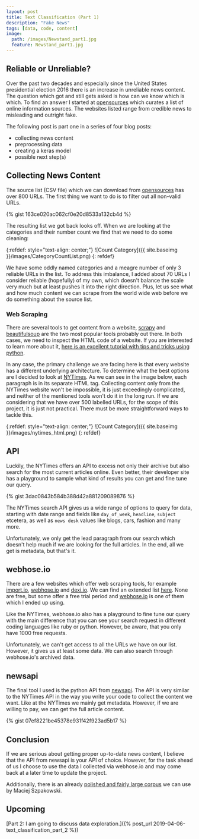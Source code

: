 ```yaml
---
layout: post
title: Text Classification (Part 1)
description: "Fake News"
tags: [data, code, content]
image:
  path: /images/Newstand_part1.jpg
  feature: Newstand_part1.jpg
---
```


## Reliable or Unreliable?

Over the past two decades and especially since the United States presidential election 2016 there is an increase in unreliable news content. The question which got and still gets asked is how can we know which is which. To find an answer I started at [opensources](http://www.opensources.co/) which curates a list of online information sources. The websites listed range from credible news to misleading and outright fake.

The following post is part one in a series of four blog posts:
- collecting news content
- preprocessing data
- creating a keras model
- possible next step(s)

## Collecting News Content

The source list (CSV file) which we can download from [opensources](http://www.opensources.co/)  has over 800 URLs. The first thing we want to do is to filter out all non-valid URLs.

{% gist 163ce020ac062cf0e20d8533a132cb4d %}

The resulting list we got back looks off. When we are looking at the categories and their number count we find that we need to do some cleaning:

{:refdef: style="text-align: center;"}
![Count Category]({{ site.baseimg }}/images/CategoryCountList.png)
{: refdef}

We have some oddly named categories and a meagre number of only 3 reliable URLs in the list. To address this imbalance, I added about 70 URLs I consider reliable (hopefully) of my own, which doesn't balance the scale very much but at least pushes it into the right direction. Plus, let us see what and how much content we can scrape from the world wide web before we do something about the source list.

### Web Scraping

There are several tools to get content from a website, [scrapy](https://scrapy.org/) and [beautifulsoup](https://www.crummy.com/software/BeautifulSoup/) are the two most popular tools probably out there. In both cases, we need to inspect the HTML code of a website. If you are interested to learn more about it, [here is an excellent tutorial with tips and tricks using python](https://hackernoon.com/web-scraping-tutorial-with-python-tips-and-tricks-db070e70e071).

In any case, the primary challenge we are facing here is that every website has a different underlying architecture. To determine what the best options are I decided to look at [NYTimes](https://www.nytimes.com/). As we can see in the image below, each paragraph is in its separate HTML tag. Collecting content only from the NYTimes website won't be impossible, it is just exceedingly complicated, and neither of the mentioned tools won't do it in the long run. If we are considering that we have over 500 labelled URLs, for the scope of this project, it is just not practical. There must be more straightforward ways to tackle this.

{:refdef: style="text-align: center;"}
![Count Category]({{ site.baseimg }}/images/nytimes_html.png)
{: refdef}

## API

Luckily, the NYTimes offers an API to excess not only their archive but also search for the most current articles online. Even better, their developer site has a playground to sample what kind of results you can get and fine tune our query.

{% gist 3dac0843b584b388d42a881209089876 %}

The NYTimes search API gives us a wide range of options to query for data, starting with date range and fields like `day_of_week`, `headline`, `subject` etcetera, as well as `news desk` values like blogs, cars, fashion and many more.

Unfortunately, we only get the lead paragraph from our search which doesn't help much if we are looking for the full articles. In the end, all we get is metadata, but that's it.

## webhose.io

There are a few websites which offer web scraping tools, for example [import.io](https://www.import.io/), [webhose.io](https://www.webhose.io/) and [dexi.io](https://dexi.io/). We can find an extended list [here](https://www.hongkiat.com/blog/web-scraping-tools/). None are free, but some offer a free trial period and [webhose.io](https://www.webhose.io/) is one of them which I ended up using.

Like the NYTimes, webhose.io also has a playground to fine tune our query with the main difference that you can see your search request in different coding languages like ruby or python. However, be aware, that you only have 1000 free requests.

Unfortunately, we can't get access to all the URLs we have on our list. However, it gives us at least some data. We can also search through webhose.io's archived data.

## newsapi

The final tool I used is the python API from [newsapi](https://newsapi.org/). The API is very similar to the NYTimes API in the way you write your code to collect the content we want. Like at the NYTimes we mainly get metadata. However, if we are willing to pay, we can get the full article content.

{% gist 07ef8221be45378e931f42f923ad5b17 %}

## Conclusion

If we are serious about getting proper up-to-date news content, I  believe that the API from newsapi is your API of choice. However, for the task ahead of us I choose to use the data I collected via webhose.io and may come back at a later time to update the project.

Additionally, there is an already [polished and fairly large corpus](https://github.com/several27/FakeNewsCorpus) we can use by Maciej Szpakowski.

## Upcoming

[Part 2: I am going to discuss data exploration.]({% post_url 2019-04-06-text_classification_part_2 %})
